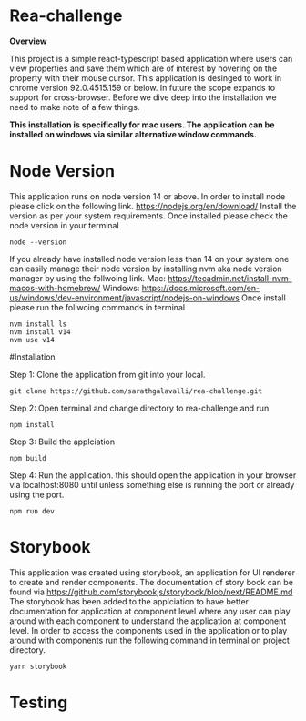 # Rea-challenge

<b>
Overview
</b>

This project is a simple react-typescript based application where users can view properties and save them which are of interest by hovering on the property with their mouse cursor. This application is desinged to work in chrome version 92.0.4515.159 or below. In future the scope expands to support for cross-browser.
Before we dive deep into the installation we need to make note of a few things. 

<b>This installation is specifically for mac users. The application can be installed on windows via similar alternative window commands.</b>

# Node Version

This application runs on node version 14 or above. In order to install node please click on the following link.
https://nodejs.org/en/download/
Install the version as per your system requirements. Once installed please check the node version in your terminal

```
node --version
```

If you already have installed node version less than 14 on your system one can easily manage their node version by installing nvm aka node version manager by using the follwoing link.
Mac: https://tecadmin.net/install-nvm-macos-with-homebrew/
Windows: https://docs.microsoft.com/en-us/windows/dev-environment/javascript/nodejs-on-windows
Once install please run the follwoing commands in terminal

```
nvm install ls
nvm install v14
nvm use v14
```

#Installation

Step 1: Clone the application from git into your local.
```
git clone https://github.com/sarathgalavalli/rea-challenge.git
```

Step 2: Open terminal and change directory to rea-challenge and run
```
npm install
```

Step 3: Build the applciation
```
npm build
```

Step 4: Run the application. this should open the application in your browser via localhost:8080 until unless something else is running the port or already using the port.
```
npm run dev
```

# Storybook

This application was created using storybook, an application for UI renderer to create and render components. The documentation of story book can be found via https://github.com/storybookjs/storybook/blob/next/README.md
The storybook has been added to the applciation to have better documentation for application at component level where any user can play around with each component to understand the application at component level. In order to access the components used in the application or to play around with components run the following command in terminal on project directory.
```
yarn storybook
```

# Testing







